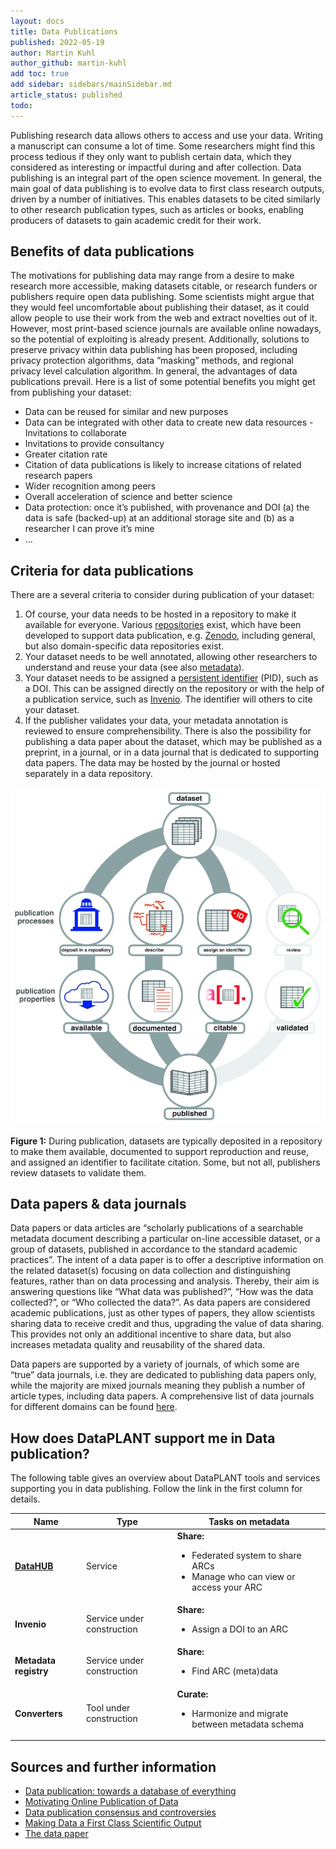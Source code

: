 ```yaml
---
layout: docs
title: Data Publications
published: 2022-05-19
author: Martin Kuhl
author_github: martin-kuhl
add toc: true
add sidebar: sidebars/mainSidebar.md
article_status: published
todo:
---
```



Publishing research data allows others to access and use your data. Writing a manuscript can consume a lot of time. Some researchers might find this process tedious if they only want to publish certain data, which they considered as interesting or impactful during and after collection. Data publishing is an integral part of the open science movement. In general, the main goal of data publishing is to evolve data to first class research outputs, driven by a number of initiatives. This enables datasets to be cited similarly to other research publication types, such as articles or books, enabling producers of datasets to gain academic credit for their work.

## Benefits of data publications

The motivations for publishing data may range from a desire to make research more accessible, making datasets citable, or research funders or publishers require open data publishing. Some scientists might argue that they would feel uncomfortable about publishing their dataset, as it could allow people to use their work from the web and extract novelties out of it. However, most print-based science journals are available online nowadays, so the potential of exploiting is already present. Additionally, solutions to preserve privacy within data publishing has been proposed, including privacy protection algorithms, data ”masking” methods, and regional privacy level calculation algorithm. In general, the advantages of data publications prevail. Here is a list of some potential benefits you might get from publishing your dataset:

- Data can be reused for similar and new purposes
- Data can be integrated with other data to create new data resources - Invitations to collaborate
- Invitations to provide consultancy
- Greater citation rate
- Citation of data publications is likely to increase citations of related research papers
- Wider recognition among peers
- Overall acceleration of science and better science
- Data protection: once it’s published, with provenance and DOI (a) the data is safe (backed-up) at an additional storage site and (b) as a researcher I can prove it’s mine
- ...

## Criteria for data publications

There are a several criteria to consider during publication of your dataset:

1. Of course, your data needs to be hosted in a repository to make it available for everyone. Various [repositories][kb-Repositories] exist, which have been developed to support data publication, e.g. [Zenodo][zenodo], including general, but also domain-specific data repositories exist.
2. Your dataset needs to be well annotated, allowing other researchers to understand and reuse your data (see also [metadata][kb-Metadata]).
3. Your dataset needs to be assigned a [persistent identifier][kb-pid] (PID), such as a DOI. This can be assigned directly on the repository or with the help of a publication service, such as [Invenio][invenio]. The identifier will others to cite your dataset.
4. If the publisher validates your data, your metadata annotation is reviewed to ensure comprehensibility.
There is also the possibility for publishing a data paper about the dataset, which may be published as a preprint, in a journal, or in a data journal that is dedicated to supporting data papers. The data may be hosted by the journal or hosted separately in a data repository.

<!-- TODO 
Within-article referencing does not work properly? 
Also, not really needed here. 
For more information see [data papers & data journals](#data-papers--data-journals).
-->


![Data publishing](img/DataPublication.jpg)

**Figure 1:** During publication, datasets are typically deposited in a repository to make them available, documented to support reproduction and reuse, and assigned an identifier to facilitate citation. Some, but not all, publishers review datasets to validate them.

## Data papers & data journals

Data papers or data articles are “scholarly publications of a searchable metadata document describing a particular on-line accessible dataset, or a group of datasets, published in accordance to the standard academic practices”. The intent of a data paper is to offer a descriptive information on the related dataset(s) focusing on data collection and distinguishing features, rather than on data processing and analysis. Thereby, their aim is answering questions like “What data was published?”, “How was the data collected?”, or “Who collected the data?”. As data papers are considered academic publications, just as other types of papers, they allow scientists sharing data to receive credit and thus, upgrading the value of data sharing. This provides not only an additional incentive to share data, but also increases metadata quality and reusability of the shared data.

Data papers are supported by a variety of journals, of which some are “true” data journals, i.e. they are dedicated to publishing data papers only, while the majority are mixed journals meaning they publish a number of article types, including data papers. A comprehensive list of data journals for different domains can be found [here][data-journals].

## How does DataPLANT support me in Data publication?

The following table gives an overview about DataPLANT tools and services supporting you in data publishing. Follow the link in the first column for details.

Name | Type | Tasks on metadata
----------------|-----------|------------------
**[DataHUB][kb-datahub]** | Service | **Share:** <ul><li>Federated system to share ARCs</li><li>Manage who can view or access your ARC</li></ul>
**Invenio** | Service under construction | **Share:** <ul><li>Assign a DOI to an ARC</li></ul>
**Metadata registry** | Service under construction | **Share:** <ul><li>Find ARC (meta)data</li></ul>
**Converters** | Tool under construction | **Curate:** <ul><li>Harmonize and migrate between metadata schema

## Sources and further information

- [Data publication: towards a database of everything](https://doi.org/10.1186/1756-0500-2-113)
- [Motivating Online Publication of Data](https://doi.org/10.1525/bio.2009.59.5.9)
- [Data publication consensus and controversies](https://dx.doi.org/10.12688%2Ff1000research.3979.3)
- [Making Data a First Class Scientific Output](https://doi.org/10.2218/ijdc.v7i1.218)
- [The data paper](https://dx.doi.org/10.1186%2F1471-2105-12-S15-S2)

<!-- Knowledge base cross-references -->

[kb-Metadata]: ./metadata.html "Metadata"
[kb-pid]: ./pids.html  "Persistent Identifiers"
[kb-datahub]: ./datahub.html "DataPLANT DataHUB"
[kb-Repositories]: ./repositories.html "Repositories"

<!-- DataPLANT web links -->

<!-- Reference web links -->

[zenodo]: <https://zenodo.org/> "Zenodo"
[invenio]: <https://inveniosoftware.org/products/rdm/> "Invenio"
[data-journals]: https://www.researchdata.uni-jena.de/en/information/data-publication "RDM Jena Data Journals"
